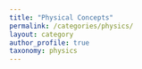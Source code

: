 ```yaml
---
title: "Physical Concepts"
permalink: /categories/physics/
layout: category
author_profile: true
taxonomy: physics
---
```

